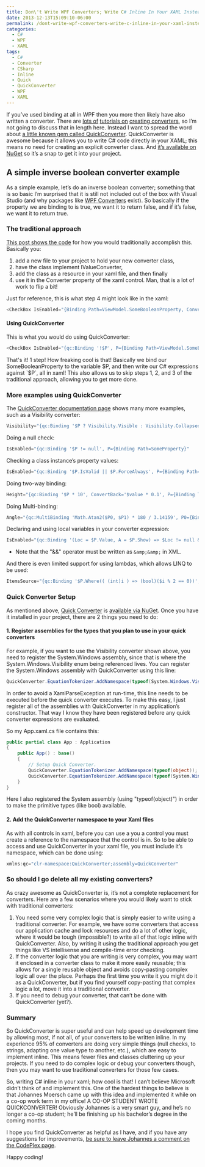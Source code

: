 ```yaml
---
title: Don\'t Write WPF Converters; Write C# Inline In Your XAML Instead Using QuickConverter
date: 2013-12-13T15:09:10-06:00
permalink: /dont-write-wpf-converters-write-c-inline-in-your-xaml-instead-using-quickconverter/
categories:
  - C#
  - WPF
  - XAML
tags:
  - C#
  - Converter
  - CSharp
  - Inline
  - Quick
  - QuickConverter
  - WPF
  - XAML
---
```


If you’ve used binding at all in WPF then you more then likely have also written a converter. There are [lots of](http://wpftutorial.net/ValueConverters.html) [tutorials on](http://www.wpf-tutorial.com/data-binding/value-conversion-with-ivalueconverter/) [creating converters](http://www.codeproject.com/Articles/418271/Custom-Value-Conversion-in-WPF), so I’m not going to discuss that in length here. Instead I want to spread the word about [a little known gem called QuickConverter](https://quickconverter.codeplex.com/). QuickConverter is awesome because it allows you to write C# code directly in your XAML; this means no need for creating an explicit converter class. And [it’s available on NuGet](http://www.nuget.org/packages/QuickConverter/) so it’s a snap to get it into your project.

## A simple inverse boolean converter example

As a simple example, let’s do an inverse boolean converter; something that is so basic I’m surprised that it is still not included out of the box with Visual Studio (and why packages like [WPF Converters](https://wpfconverters.codeplex.com/) exist). So basically if the property we are binding to is true, we want it to return false, and if it’s false, we want it to return true.

### The traditional approach

[This post shows the code](http://www.codeproject.com/Articles/24330/WPF-Bind-to-Opposite-Boolean-Value-Using-a-Convert) for how you would traditionally accomplish this. Basically you:

1. add a new file to your project to hold your new converter class,
1. have the class implement IValueConverter,
1. add the class as a resource in your xaml file, and then finally
1. use it in the Converter property of the xaml control. Man, that is a lot of work to flip a bit!

Just for reference, this is what step 4 might look like in the xaml:

```csharp
<CheckBox IsEnabled="{Binding Path=ViewModel.SomeBooleanProperty, Converter={StaticResource InverseBooleanConverter}" />
```

#### Using QuickConverter

This is what you would do using QuickConverter:

```csharp
<CheckBox IsEnabled="{qc:Binding '!$P', P={Binding Path=ViewModel.SomeBooleanProperty}}" />
```

That's it! 1 step! How freaking cool is that! Basically we bind our SomeBooleanProperty to the variable $P, and then write our C# expressions against `$P`, all in xaml! This also allows us to skip steps 1, 2, and 3 of the traditional approach, allowing you to get more done.

### More examples using QuickConverter

The [QuickConverter documentation page](https://quickconverter.codeplex.com/documentation) shows many more examples, such as a Visibility converter:

```csharp
Visibility="{qc:Binding '$P ? Visibility.Visible : Visibility.Collapsed', P={Binding ShowElement}}"
```

Doing a null check:

```csharp
IsEnabled="{qc:Binding '$P != null', P={Binding Path=SomeProperty}"
```

Checking a class instance’s property values:

```csharp
IsEnabled="{qc:Binding '$P.IsValid || $P.ForceAlways', P={Binding Path=SomeClassInstance}"
```

Doing two-way binding:

```csharp
Height="{qc:Binding '$P * 10', ConvertBack='$value * 0.1', P={Binding TestWidth, Mode=TwoWay}}"
```

Doing Multi-binding:

```csharp
Angle="{qc:MultiBinding 'Math.Atan2($P0, $P1) * 180 / 3.14159', P0={Binding ActualHeight, ElementName=rootElement}, P1={Binding ActualWidth, ElementName=rootElement}}"
```

Declaring and using local variables in your converter expression:

```csharp
IsEnabled="{qc:Binding '(Loc = $P.Value, A = $P.Show) => $Loc != null &amp;&amp; $A', P={Binding Obj}}"
```

* Note that the "&&" operator must be written as `&amp;&amp;` in XML.

And there is even limited support for using lambdas, which allows LINQ to be used:

```csharp
ItemsSource="{qc:Binding '$P.Where(( (int)i ) => (bool)($i % 2 == 0))', P={Binding Source}}"
```

### Quick Converter Setup

As mentioned above, [Quick Converter](https://quickconverter.codeplex.com/) is [available via NuGet](http://www.nuget.org/packages/QuickConverter/). Once you have it installed in your project, there are 2 things you need to do:

#### 1. Register assemblies for the types that you plan to use in your quick converters

For example, if you want to use the Visibility converter shown above, you need to register the System.Windows assembly, since that is where the System.Windows.Visibility enum being referenced lives. You can register the System.Windows assembly with QuickConverter using this line:

```csharp
QuickConverter.EquationTokenizer.AddNamespace(typeof(System.Windows.Visibility));
```

In order to avoid a XamlParseException at run-time, this line needs to be executed before the quick converter executes. To make this easy, I just register all of the assemblies with QuickConverter in my application’s constructor. That way I know they have been registered before any quick converter expressions are evaluated.

So my App.xaml.cs file contains this:

```csharp
public partial class App : Application
{
    public App() : base()
    {
        // Setup Quick Converter.
        QuickConverter.EquationTokenizer.AddNamespace(typeof(object));
        QuickConverter.EquationTokenizer.AddNamespace(typeof(System.Windows.Visibility));
    }
}
```

Here I also registered the System assembly (using "typeof(object)") in order to make the primitive types (like bool) available.

#### 2. Add the QuickConverter namespace to your Xaml files

As with all controls in xaml, before you can use a you a control you must create a reference to the namespace that the control is in. So to be able to access and use QuickConverter in your xaml file, you must include it’s namespace, which can be done using:

```csharp
xmlns:qc="clr-namespace:QuickConverter;assembly=QuickConverter"
```

### So should I go delete all my existing converters?

As crazy awesome as QuickConverter is, it’s not a complete replacement for converters. Here are a few scenarios where you would likely want to stick with traditional converters:

1. You need some very complex logic that is simply easier to write using a traditional converter. For example, we have some converters that access our application cache and lock resources and do a lot of other logic, where it would be tough (impossible?) to write all of that logic inline with QuickConverter. Also, by writing it using the traditional approach you get things like VS intellisense and compile-time error checking.
1. If the converter logic that you are writing is very complex, you may want it enclosed in a converter class to make it more easily reusable; this allows for a single reusable object and avoids copy-pasting complex logic all over the place. Perhaps the first time you write it you might do it as a QuickConverter, but if you find yourself copy-pasting that complex logic a lot, move it into a traditional converter.
1. If you need to debug your converter, that can’t be done with QuickConverter (yet?).

### Summary

So QuickConverter is super useful and can help speed up development time by allowing most, if not all, of your converters to be written inline. In my experience 95% of converters are doing very simple things (null checks, to strings, adapting one value type to another, etc.), which are easy to implement inline. This means fewer files and classes cluttering up your projects. If you need to do complex logic or debug your converters though, then you may want to use traditional converters for those few cases.

So, writing C# inline in your xaml; how cool is that! I can’t believe Microsoft didn’t think of and implement this. One of the hardest things to believe is that Johannes Moersch came up with this idea and implemented it while on a co-op work term in my office! A CO-OP STUDENT WROTE QUICKCONVERTER! Obviously Johannes is a very smart guy, and he’s no longer a co-op student; he’ll be finishing up his bachelor’s degree in the coming months.

I hope you find QuickConverter as helpful as I have, and if you have any suggestions for improvements, [be sure to leave Johannes a comment on the CodePlex page](https://quickconverter.codeplex.com/discussions).

Happy coding!
